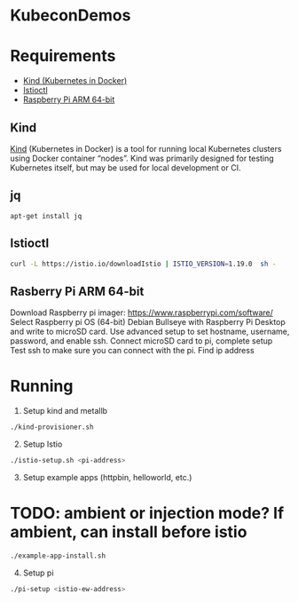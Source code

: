 # KubeconDemos

# Requirements 

- [Kind (Kubernetes in Docker)](#kind)
- [Istioctl](#istioctl)
- [Raspberry Pi ARM 64-bit](#pi)

## Kind
[Kind](https://kind.sigs.k8s.io/) (Kubernetes in Docker) is a tool for running local Kubernetes clusters using Docker container “nodes”.  Kind was primarily designed for testing Kubernetes itself, but may be used for local development or CI.

## jq 

``` 
apt-get install jq
```

## Istioctl

```bash
curl -L https://istio.io/downloadIstio | ISTIO_VERSION=1.19.0  sh -
```

## Rasberry Pi ARM 64-bit

Download Raspberry pi imager: https://www.raspberrypi.com/software/
Select Raspberry pi OS (64-bit) Debian Bullseye with Raspberry Pi Desktop and write to microSD card. Use advanced setup to set hostname, username, password, and enable ssh.
Connect microSD card to pi, complete setup
Test ssh to make sure you can connect with the pi. Find ip address


# Running

1. Setup kind and metallb 

```bash
./kind-provisioner.sh
```

2. Setup Istio 

```bash
./istio-setup.sh <pi-address>
```

3. Setup example apps (httpbin, helloworld, etc.)
# TODO: ambient or injection mode? If ambient, can install before istio 

```bash
./example-app-install.sh
```

4. Setup pi 

```bash 
./pi-setup <istio-ew-address>
```